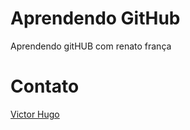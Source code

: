 Aprendendo GitHub
=================

Aprendendo gitHUB com renato frança

Contato
=======

[Victor Hugo](https://www.facebook.com/victor.rhcp.33)
